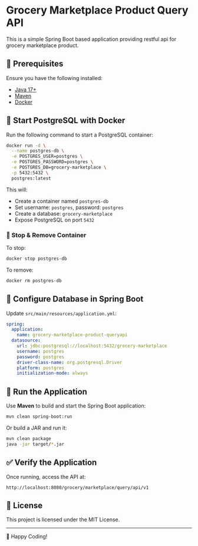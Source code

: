 # Grocery Marketplace Product Query API

This is a simple Spring Boot based application providing restful api for grocery marketplace product.

## 🚀 Prerequisites

Ensure you have the following installed:

- [Java 17+](https://adoptium.net/)
- [Maven](https://maven.apache.org/)
- [Docker](https://www.docker.com/)

## 🐘 Start PostgreSQL with Docker

Run the following command to start a PostgreSQL container:

```sh
docker run -d \
  --name postgres-db \
  -e POSTGRES_USER=postgres \
  -e POSTGRES_PASSWORD=postgres \
  -e POSTGRES_DB=grocery-marketplace \
  -p 5432:5432 \
  postgres:latest
```

This will:

- Create a container named `postgres-db`
- Set username: `postgres`, password: `postgres`
- Create a database: `grocery-marketplace`
- Expose PostgreSQL on port `5432`

### 🛑 Stop & Remove Container

To stop:

```sh
docker stop postgres-db
```

To remove:

```sh
docker rm postgres-db
```

## 🔧 Configure Database in Spring Boot

Update `src/main/resources/application.yml`:

```yaml
spring:
  application:
    name: grocery-marketplace-product-queryapi
  datasource:
    url: jdbc:postgresql://localhost:5432/grocery-marketplace
    username: postgres
    password: postgres
    driver-class-name: org.postgresql.Driver
    platform: postgres
    initialization-mode: always
```

## 🏃 Run the Application

Use **Maven** to build and start the Spring Boot application:

```sh
mvn clean spring-boot:run
```

Or build a JAR and run it:

```sh
mvn clean package
java -jar target/*.jar
```

## ✅ Verify the Application

Once running, access the API at:

```
http://localhost:8080/grocery/marketplace/query/api/v1
```

## 📜 License

This project is licensed under the MIT License.

---

🚀 Happy Coding!

